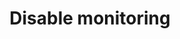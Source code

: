 ---
title: Disable monitoring
description: Learn how to disable automatic monitoring for your cluster on Giant Swarm.
weight: 50
menu:
  principal:
    parent: tutorials-observability
    identifier: tutorials-observability-disable-monitoring
last_review_date: 2024-11-29
owner:
  - https://github.com/orgs/giantswarm/teams/team-atlas
user_questions:
  - How to disable monitoring for a cluster?
---
